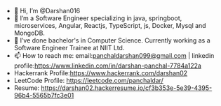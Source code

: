 - 👋 Hi, I’m @Darshan016
- 👀 I’m a Software Engineer specializing in java, springboot, microservices, Angular, Reactjs, TypeScript, js, Docker, Mysql and MongoDB.
- 🌱 I’ve done bachelor's in Computer Science. Currently working as a Software Engineer Trainee at NIIT Ltd.
- 📫 How to reach me: email:panchaldarshan099@gmail.com | linkedin profile:https://www.linkedin.com/in/darshan-panchal-7784a122a
- Hackerrank Profile:https://www.hackerrank.com/darshan02
- LeetCode Profile: https://leetcode.com/panchaldar/
- Resume: https://darshan02.hackerresume.io/cf3b353e-5e39-4395-96b4-5565b7fc3e01

<!---
Darshan016/Darshan016 is a ✨ special ✨ repository because its `README.md` (this file) appears on your GitHub profile.
You can click the Preview link to take a look at your changes.
--->
